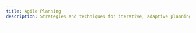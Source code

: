 ```yaml
---
title: Agile Planning
description: Strategies and techniques for iterative, adaptive planning in agile environments.

---
```


